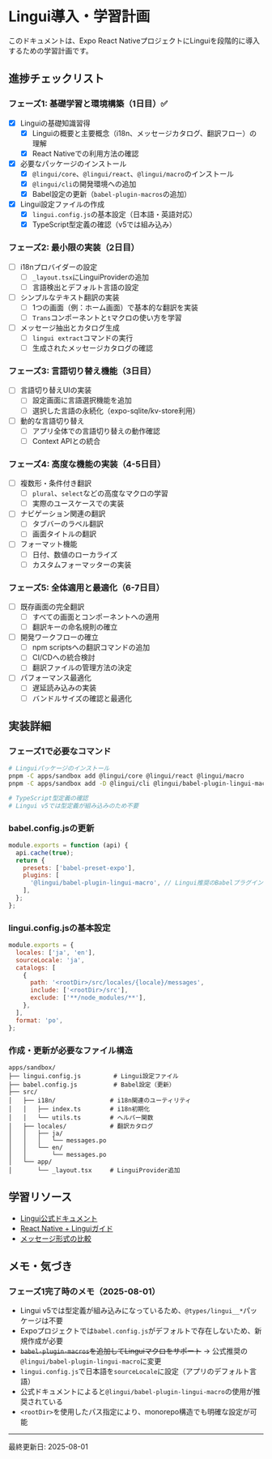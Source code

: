 # Lingui導入・学習計画

このドキュメントは、Expo React NativeプロジェクトにLinguiを段階的に導入するための学習計画です。

## 進捗チェックリスト

### フェーズ1: 基礎学習と環境構築（1日目）✅
- [x] Linguiの基礎知識習得
  - [x] Linguiの概要と主要概念（i18n、メッセージカタログ、翻訳フロー）の理解
  - [x] React Nativeでの利用方法の確認
- [x] 必要なパッケージのインストール
  - [x] `@lingui/core`、`@lingui/react`、`@lingui/macro`のインストール
  - [x] `@lingui/cli`の開発環境への追加
  - [x] Babel設定の更新（`babel-plugin-macros`の追加）
- [x] Lingui設定ファイルの作成
  - [x] `lingui.config.js`の基本設定（日本語・英語対応）
  - [x] TypeScript型定義の確認（v5では組み込み）

### フェーズ2: 最小限の実装（2日目）
- [ ] i18nプロバイダーの設定
  - [ ] `_layout.tsx`にLinguiProviderの追加
  - [ ] 言語検出とデフォルト言語の設定
- [ ] シンプルなテキスト翻訳の実装
  - [ ] 1つの画面（例：ホーム画面）で基本的な翻訳を実装
  - [ ] `Trans`コンポーネントと`t`マクロの使い方を学習
- [ ] メッセージ抽出とカタログ生成
  - [ ] `lingui extract`コマンドの実行
  - [ ] 生成されたメッセージカタログの確認

### フェーズ3: 言語切り替え機能（3日目）
- [ ] 言語切り替えUIの実装
  - [ ] 設定画面に言語選択機能を追加
  - [ ] 選択した言語の永続化（expo-sqlite/kv-store利用）
- [ ] 動的な言語切り替え
  - [ ] アプリ全体での言語切り替えの動作確認
  - [ ] Context APIとの統合

### フェーズ4: 高度な機能の実装（4-5日目）
- [ ] 複数形・条件付き翻訳
  - [ ] `plural`、`select`などの高度なマクロの学習
  - [ ] 実際のユースケースでの実装
- [ ] ナビゲーション関連の翻訳
  - [ ] タブバーのラベル翻訳
  - [ ] 画面タイトルの翻訳
- [ ] フォーマット機能
  - [ ] 日付、数値のローカライズ
  - [ ] カスタムフォーマッターの実装

### フェーズ5: 全体適用と最適化（6-7日目）
- [ ] 既存画面の完全翻訳
  - [ ] すべての画面とコンポーネントへの適用
  - [ ] 翻訳キーの命名規則の確立
- [ ] 開発ワークフローの確立
  - [ ] npm scriptsへの翻訳コマンドの追加
  - [ ] CI/CDへの統合検討
  - [ ] 翻訳ファイルの管理方法の決定
- [ ] パフォーマンス最適化
  - [ ] 遅延読み込みの実装
  - [ ] バンドルサイズの確認と最適化

## 実装詳細

### フェーズ1で必要なコマンド

```bash
# Linguiパッケージのインストール
pnpm -C apps/sandbox add @lingui/core @lingui/react @lingui/macro
pnpm -C apps/sandbox add -D @lingui/cli @lingui/babel-plugin-lingui-macro

# TypeScript型定義の確認
# Lingui v5では型定義が組み込みのため不要
```

### babel.config.jsの更新
```javascript
module.exports = function (api) {
  api.cache(true);
  return {
    presets: ['babel-preset-expo'],
    plugins: [
      '@lingui/babel-plugin-lingui-macro', // Lingui推奨のBabelプラグイン
    ],
  };
};
```

### lingui.config.jsの基本設定
```javascript
module.exports = {
  locales: ['ja', 'en'],
  sourceLocale: 'ja',
  catalogs: [
    {
      path: '<rootDir>/src/locales/{locale}/messages',
      include: ['<rootDir>/src'],
      exclude: ['**/node_modules/**'],
    },
  ],
  format: 'po',
};
```

### 作成・更新が必要なファイル構造
```
apps/sandbox/
├── lingui.config.js         # Lingui設定ファイル
├── babel.config.js          # Babel設定（更新）
├── src/
│   ├── i18n/               # i18n関連のユーティリティ
│   │   ├── index.ts        # i18n初期化
│   │   └── utils.ts        # ヘルパー関数
│   ├── locales/            # 翻訳カタログ
│   │   ├── ja/
│   │   │   └── messages.po
│   │   └── en/
│   │       └── messages.po
│   └── app/
│       └── _layout.tsx     # LinguiProvider追加
```

## 学習リソース

- [Lingui公式ドキュメント](https://lingui.dev/)
- [React Native + Linguiガイド](https://lingui.dev/tutorials/react-native)
- [メッセージ形式の比較](https://lingui.dev/ref/message-format)

## メモ・気づき

### フェーズ1完了時のメモ（2025-08-01）
- Lingui v5では型定義が組み込みになっているため、`@types/lingui__*`パッケージは不要
- Expoプロジェクトでは`babel.config.js`がデフォルトで存在しないため、新規作成が必要
- ~~`babel-plugin-macros`を追加してLinguiマクロをサポート~~ → 公式推奨の`@lingui/babel-plugin-lingui-macro`に変更
- `lingui.config.js`で日本語を`sourceLocale`に設定（アプリのデフォルト言語）
- 公式ドキュメントによると`@lingui/babel-plugin-lingui-macro`の使用が推奨されている
- `<rootDir>`を使用したパス指定により、monorepo構造でも明確な設定が可能

---

最終更新日: 2025-08-01
